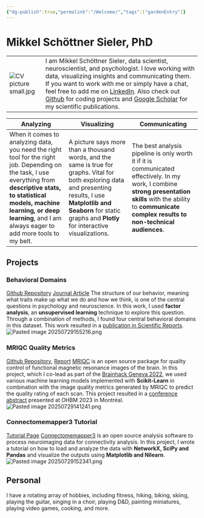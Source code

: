 ```yaml
---
{"dg-publish":true,"permalink":"/Welcome/","tags":["gardenEntry"]}
---
```


# Mikkel Schöttner Sieler, PhD

|                           |                                                                                                                                                                                                                                                                                                                                                                                                                                                                                             |
| ------------------------- | ------------------------------------------------------------------------------------------------------------------------------------------------------------------------------------------------------------------------------------------------------------------------------------------------------------------------------------------------------------------------------------------------------------------------------------------------------------------------------------------- |
| ![CV picture small.jpg](/img/user/CV%20picture%20small.jpg) | I am Mikkel Schöttner Sieler, data scientist, neuroscientist, and psychologist. I love working with data, visualizing insights and communicating them. If you want to work with me or simply have a chat, feel free to add me on [LinkedIn](https://www.linkedin.com/in/mikkel-schoettner/). Also check out [Github](https://github.com/mschoettner) for coding projects and [Google Scholar](https://scholar.google.com/citations?user=XQbbbysAAAAJ&hl=de) for my scientific publications. |


| **Analyzing**                                                                                                                                                                                                                                                  | **Visualizing**                                                                                                                                                                                                                     | **Communicating**                                                                                                                                                                                                   |
| -------------------------------------------------------------------------------------------------------------------------------------------------------------------------------------------------------------------------------------------------------------- | ----------------------------------------------------------------------------------------------------------------------------------------------------------------------------------------------------------------------------------- | ------------------------------------------------------------------------------------------------------------------------------------------------------------------------------------------------------------------- |
| When it comes to analyzing data, you need the right tool for the right job. Depending on the task, I use everything from **descriptive stats, to statistical models, machine learning, or deep learning**, and I am always eager to add more tools to my belt. | A picture says more than a thousand words, and the same is true for graphs. Vital for both exploring data and presenting results, I use **Matplotlib and Seaborn** for static graphs and **Plotly** for interactive visualizations. | The best analysis pipeline is only worth it if it is communicated effectively. In my work, I combine **strong presentation skills** with the ability to **communicate complex results to non-technical audiences**. |


## Projects

### Behavioral Domains
[Github Repository](https://github.com/connectomicslab/hcp-behavioral-domains) [Journal Article](https://www.nature.com/articles/s41598-022-27101-1)
The structure of our behavior, meaning what traits make up what we do and how we think, is one of the central questions in psychology and neuroscience. In this work, I used **factor analysis**, an **unsupervised learning** technique to explore this question. Through a combination of methods, I found four central behavioral domains in this dataset. This work resulted in a [publication in Scientific Reports](https://www.nature.com/articles/s41598-022-27101-1).
![Pasted image 20250729155216.png](/img/user/Pasted%20image%2020250729155216.png)
### MRIQC Quality Metrics
[Github Repository](https://github.com/brainhack-ch/interpret-iqms/tree/main),  [Report](https://www.nipreps.org/qc-book/auto-qc/iqms_interpretability.html)
[MRIQC](https://mriqc.readthedocs.io/en/latest/) is an open source package for quality control of functional magnetic resonance images of the brain. In this project, which I co-lead as part of the [Brainhack Geneva 2022](https://memento.epfl.ch/event/brainhack-global-geneva-2022-register-or-propose-y/), we used various machine learning models implemented with **Scikit-Learn** in combination with the image quality metrics generated by MRIQC to predict the quality rating of each scan. This project resulted in a [conference abstract](https://osf.io/7vqzr/) presented at OHBM 2023 in Montréal.
![Pasted image 20250729141241.png](/img/user/Pasted%20image%2020250729141241.png)

### Connectomemapper3 Tutorial
[Tutorial Page](https://connectome-mapper-3.readthedocs.io/en/latest/notebooks/analysis_tutorial.html)
[Connectomemapper3](https://connectome-mapper-3.readthedocs.io/en/latest/index.html) is an open source analysis software to process neuroimaging data for connectivity analysis. In this project, I wrote a tutorial on how to load and analyze the data with **NetworkX, SciPy and Pandas** and visualize the outputs using **Matplotlib and Nilearn**.
![Pasted image 20250729152341.png](/img/user/Pasted%20image%2020250729152341.png)



## Personal

I have a rotating array of hobbies, including fitness, hiking, biking, skiing, playing the guitar, singing in a choir, playing D&D, painting miniatures, playing video games, cooking, and more.